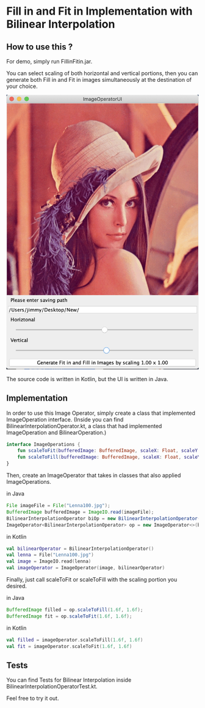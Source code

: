 # Fill in and Fit in Implementation with Bilinear Interpolation 

## How to use this ?
For demo, simply run FillinFitin.jar.

You can select scaling of both horizontal and vertical portions, 
then you can generate both Fill in and Fit in images 
simultaneously at the destination of your choice. 

<img src=https://github.com/kuopingl-imageprocessing/FitinAndFillIn_Kotlin/blob/master/demo.png/>

The source code is written in Kotlin, but the UI is written in Java.

## Implementation
In order to use this Image Operator, simply create a class that
implemented ImageOperation interface. 
(Inside you can find BilinearInterpolationOperator.kt, a class that had
 implemented ImageOperation and BilinearOperation.)

```kotlin
interface ImageOperations {
    fun scaleToFit(bufferedImage: BufferedImage, scaleX: Float, scaleY: Float): BufferedImage
    fun scaleToFill(bufferedImage: BufferedImage, scaleX: Float, scaleY: Float): BufferedImage
}
```

Then, create an ImageOperator that takes in classes that also
applied ImageOperations.

in Java
```java
File imageFile = File("Lenna100.jpg");
BufferedImage bufferedImage = ImageIO.read(imageFile);
BilinearInterpolationOperator biOp = new BilinearInterpolationOperator();
ImageOperator<BilinearInterpolationOperator> op = new ImageOperator<>(bufferedImage, biOp);
```
in Kotlin

```kotlin
val bilinearOperator = BilinearInterpolationOperator()
val lenna = File("Lenna100.jpg")
val image = ImageIO.read(lenna)
val imageOperator = ImageOperator(image, bilinearOperator)
```

Finally, just call scaleToFit or scaleToFill with the scaling portion you desired.

in Java
```java
BufferedImage filled = op.scaleToFill(1.6f, 1.6f);
BufferedImage fit = op.scaleToFit(1.6f, 1.6f);
```

in Kotlin
```kotlin
val filled = imageOperator.scaleToFill(1.6f, 1.6f)
val fit = imageOperator.scaleToFit(1.6f, 1.6f)
```

## Tests
You can find Tests for Bilinear Interpolation inside
BilinearInterpolationOperatorTest.kt.

Feel free to try it out.
